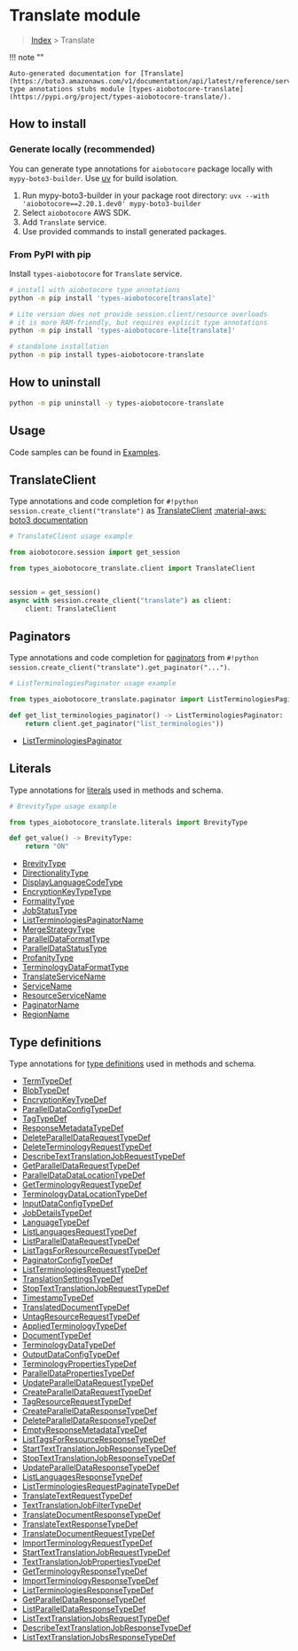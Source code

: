 # Translate module

> [Index](../README.md) > Translate


!!! note ""

    Auto-generated documentation for [Translate](https://boto3.amazonaws.com/v1/documentation/api/latest/reference/services/translate.html#translate)
    type annotations stubs module [types-aiobotocore-translate](https://pypi.org/project/types-aiobotocore-translate/).

## How to install

### Generate locally (recommended)

You can generate type annotations for `aiobotocore` package locally with `mypy-boto3-builder`.
Use [uv](https://docs.astral.sh/uv/getting-started/installation/) for build isolation.

1. Run mypy-boto3-builder in your package root directory: `uvx --with 'aiobotocore==2.20.1.dev0' mypy-boto3-builder`
1. Select `aiobotocore` AWS SDK.
1. Add `Translate` service.
1. Use provided commands to install generated packages.



### From PyPI with pip

Install `types-aiobotocore` for `Translate` service.

```bash
# install with aiobotocore type annotations
python -m pip install 'types-aiobotocore[translate]'

# Lite version does not provide session.client/resource overloads
# it is more RAM-friendly, but requires explicit type annotations
python -m pip install 'types-aiobotocore-lite[translate]'

# standalone installation
python -m pip install types-aiobotocore-translate
```



## How to uninstall

```bash
python -m pip uninstall -y types-aiobotocore-translate
```

## Usage

Code samples can be found in [Examples](./usage.md).

## TranslateClient

Type annotations and code completion for  `#!python session.create_client("translate")` as [TranslateClient](./client.md)
[:material-aws: boto3 documentation](https://boto3.amazonaws.com/v1/documentation/api/latest/reference/services/translate.html#Translate.Client)

```python
# TranslateClient usage example

from aiobotocore.session import get_session

from types_aiobotocore_translate.client import TranslateClient


session = get_session()
async with session.create_client("translate") as client:
    client: TranslateClient
```


## Paginators

Type annotations and code completion for
[paginators](./paginators.md)
from `#!python session.create_client("translate").get_paginator("...")`.

```python
# ListTerminologiesPaginator usage example

from types_aiobotocore_translate.paginator import ListTerminologiesPaginator

def get_list_terminologies_paginator() -> ListTerminologiesPaginator:
    return client.get_paginator("list_terminologies"))
```

- [ListTerminologiesPaginator](./paginators.md#listterminologiespaginator)








## Literals

Type annotations for [literals](./literals.md) used in methods and schema.

```python
# BrevityType usage example

from types_aiobotocore_translate.literals import BrevityType

def get_value() -> BrevityType:
    return "ON"
```

- [BrevityType](./literals.md#brevitytype)
- [DirectionalityType](./literals.md#directionalitytype)
- [DisplayLanguageCodeType](./literals.md#displaylanguagecodetype)
- [EncryptionKeyTypeType](./literals.md#encryptionkeytypetype)
- [FormalityType](./literals.md#formalitytype)
- [JobStatusType](./literals.md#jobstatustype)
- [ListTerminologiesPaginatorName](./literals.md#listterminologiespaginatorname)
- [MergeStrategyType](./literals.md#mergestrategytype)
- [ParallelDataFormatType](./literals.md#paralleldataformattype)
- [ParallelDataStatusType](./literals.md#paralleldatastatustype)
- [ProfanityType](./literals.md#profanitytype)
- [TerminologyDataFormatType](./literals.md#terminologydataformattype)
- [TranslateServiceName](./literals.md#translateservicename)
- [ServiceName](./literals.md#servicename)
- [ResourceServiceName](./literals.md#resourceservicename)
- [PaginatorName](./literals.md#paginatorname)
- [RegionName](./literals.md#regionname)




## Type definitions

Type annotations for [type definitions](./type_defs.md) used in methods and schema.

- [TermTypeDef](./type_defs.md#termtypedef)
- [BlobTypeDef](./type_defs.md#blobtypedef)
- [EncryptionKeyTypeDef](./type_defs.md#encryptionkeytypedef)
- [ParallelDataConfigTypeDef](./type_defs.md#paralleldataconfigtypedef)
- [TagTypeDef](./type_defs.md#tagtypedef)
- [ResponseMetadataTypeDef](./type_defs.md#responsemetadatatypedef)
- [DeleteParallelDataRequestTypeDef](./type_defs.md#deleteparalleldatarequesttypedef)
- [DeleteTerminologyRequestTypeDef](./type_defs.md#deleteterminologyrequesttypedef)
- [DescribeTextTranslationJobRequestTypeDef](./type_defs.md#describetexttranslationjobrequesttypedef)
- [GetParallelDataRequestTypeDef](./type_defs.md#getparalleldatarequesttypedef)
- [ParallelDataDataLocationTypeDef](./type_defs.md#paralleldatadatalocationtypedef)
- [GetTerminologyRequestTypeDef](./type_defs.md#getterminologyrequesttypedef)
- [TerminologyDataLocationTypeDef](./type_defs.md#terminologydatalocationtypedef)
- [InputDataConfigTypeDef](./type_defs.md#inputdataconfigtypedef)
- [JobDetailsTypeDef](./type_defs.md#jobdetailstypedef)
- [LanguageTypeDef](./type_defs.md#languagetypedef)
- [ListLanguagesRequestTypeDef](./type_defs.md#listlanguagesrequesttypedef)
- [ListParallelDataRequestTypeDef](./type_defs.md#listparalleldatarequesttypedef)
- [ListTagsForResourceRequestTypeDef](./type_defs.md#listtagsforresourcerequesttypedef)
- [PaginatorConfigTypeDef](./type_defs.md#paginatorconfigtypedef)
- [ListTerminologiesRequestTypeDef](./type_defs.md#listterminologiesrequesttypedef)
- [TranslationSettingsTypeDef](./type_defs.md#translationsettingstypedef)
- [StopTextTranslationJobRequestTypeDef](./type_defs.md#stoptexttranslationjobrequesttypedef)
- [TimestampTypeDef](./type_defs.md#timestamptypedef)
- [TranslatedDocumentTypeDef](./type_defs.md#translateddocumenttypedef)
- [UntagResourceRequestTypeDef](./type_defs.md#untagresourcerequesttypedef)
- [AppliedTerminologyTypeDef](./type_defs.md#appliedterminologytypedef)
- [DocumentTypeDef](./type_defs.md#documenttypedef)
- [TerminologyDataTypeDef](./type_defs.md#terminologydatatypedef)
- [OutputDataConfigTypeDef](./type_defs.md#outputdataconfigtypedef)
- [TerminologyPropertiesTypeDef](./type_defs.md#terminologypropertiestypedef)
- [ParallelDataPropertiesTypeDef](./type_defs.md#paralleldatapropertiestypedef)
- [UpdateParallelDataRequestTypeDef](./type_defs.md#updateparalleldatarequesttypedef)
- [CreateParallelDataRequestTypeDef](./type_defs.md#createparalleldatarequesttypedef)
- [TagResourceRequestTypeDef](./type_defs.md#tagresourcerequesttypedef)
- [CreateParallelDataResponseTypeDef](./type_defs.md#createparalleldataresponsetypedef)
- [DeleteParallelDataResponseTypeDef](./type_defs.md#deleteparalleldataresponsetypedef)
- [EmptyResponseMetadataTypeDef](./type_defs.md#emptyresponsemetadatatypedef)
- [ListTagsForResourceResponseTypeDef](./type_defs.md#listtagsforresourceresponsetypedef)
- [StartTextTranslationJobResponseTypeDef](./type_defs.md#starttexttranslationjobresponsetypedef)
- [StopTextTranslationJobResponseTypeDef](./type_defs.md#stoptexttranslationjobresponsetypedef)
- [UpdateParallelDataResponseTypeDef](./type_defs.md#updateparalleldataresponsetypedef)
- [ListLanguagesResponseTypeDef](./type_defs.md#listlanguagesresponsetypedef)
- [ListTerminologiesRequestPaginateTypeDef](./type_defs.md#listterminologiesrequestpaginatetypedef)
- [TranslateTextRequestTypeDef](./type_defs.md#translatetextrequesttypedef)
- [TextTranslationJobFilterTypeDef](./type_defs.md#texttranslationjobfiltertypedef)
- [TranslateDocumentResponseTypeDef](./type_defs.md#translatedocumentresponsetypedef)
- [TranslateTextResponseTypeDef](./type_defs.md#translatetextresponsetypedef)
- [TranslateDocumentRequestTypeDef](./type_defs.md#translatedocumentrequesttypedef)
- [ImportTerminologyRequestTypeDef](./type_defs.md#importterminologyrequesttypedef)
- [StartTextTranslationJobRequestTypeDef](./type_defs.md#starttexttranslationjobrequesttypedef)
- [TextTranslationJobPropertiesTypeDef](./type_defs.md#texttranslationjobpropertiestypedef)
- [GetTerminologyResponseTypeDef](./type_defs.md#getterminologyresponsetypedef)
- [ImportTerminologyResponseTypeDef](./type_defs.md#importterminologyresponsetypedef)
- [ListTerminologiesResponseTypeDef](./type_defs.md#listterminologiesresponsetypedef)
- [GetParallelDataResponseTypeDef](./type_defs.md#getparalleldataresponsetypedef)
- [ListParallelDataResponseTypeDef](./type_defs.md#listparalleldataresponsetypedef)
- [ListTextTranslationJobsRequestTypeDef](./type_defs.md#listtexttranslationjobsrequesttypedef)
- [DescribeTextTranslationJobResponseTypeDef](./type_defs.md#describetexttranslationjobresponsetypedef)
- [ListTextTranslationJobsResponseTypeDef](./type_defs.md#listtexttranslationjobsresponsetypedef)

